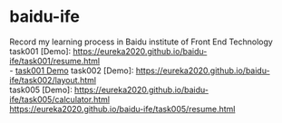 # baidu-ife
Record my learning process in Baidu institute of Front End  Technology<br>
task001 [Demo]: https://eureka2020.github.io/baidu-ife/task001/resume.html<br>- [task001 Demo](https://eureka2020.github.io/baidu-ife/task001/resume.html)
task002 [Demo]: https://eureka2020.github.io/baidu-ife/task002/layout.html<br>
task005 [Demo]: https://eureka2020.github.io/baidu-ife/task005/calculator.html<br>
    https://eureka2020.github.io/baidu-ife/task005/resume.html
